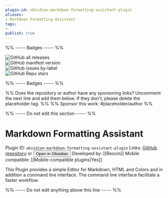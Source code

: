 ```yaml
---
plugin-id: obsidian-markdown-formatting-assistant-plugin
aliases:
- Markdown Formatting Assistant
tags: 
- 
publish: true
---
```


%% ----- Badges ----- %%

![GitHub all releases](https://img.shields.io/github/downloads/Reocin/obsidian-markdown-formatting-assistant-plugin/total?color=573E7A&logo=github&style=for-the-badge)   
![GitHub manifest version](https://img.shields.io/github/manifest-json/v/Reocin/obsidian-markdown-formatting-assistant-plugin?color=573E7A&logo=github&style=for-the-badge)   
![GitHub issues by-label](https://img.shields.io/github/issues/Reocin/obsidian-markdown-formatting-assistant-plugin/help%20wanted?color=573E7A&logo=github&style=for-the-badge)   
![GitHub Repo stars](https://img.shields.io/github/stars/Reocin/obsidian-markdown-formatting-assistant-plugin?color=573E7A&logo=github&style=for-the-badge)

%% ----- Badges ----- %%

%% Does the repository or author have any sponsoring links? Uncomment the next line and add them below. If they don't, please delete the placeholder tag. %%
%% Sponsor this work: #placeholder/author %%

%% ----- Do not edit this section ----- %%

# Markdown Formatting Assistant

Plugin ID: `obsidian-markdown-formatting-assistant-plugin`
Links: [GitHub repository](https://github.com/Reocin/obsidian-markdown-formatting-assistant-plugin) or [<button id=HH>Open in Obsidian</button>](obsidian://goto-plugin?id=obsidian-markdown-formatting-assistant-plugin)
Developed by: [[Reocin]]
Mobile compatible: [[Mobile-compatible plugins|Yes]]

This Plugin provides a simple Editor for Markdown, HTML and Colors and in addition a command line interface. The command line interface facilitate a faster workflow.

%% ----- Do not edit anything above this line ----- %% 
